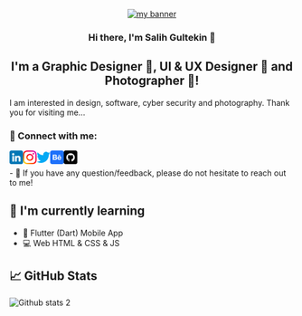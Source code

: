<p align="center">
  <a href="https://www.github.com/slhgltkn/" target="_blank" rel="noreferrer"><img src="[https://github.com/slhgltkn/slhgltkn/blob/main/giff.gif](https://github.com/slhgltkn/slhgltkn/blob/main/Banner.png)" alt="my banner"></a>
</p>

<h3 align="center">
Hi there, I'm Salih Gultekin 👋
</h3>

<h2 align="center">
I'm a Graphic Designer 🎨, UI & UX Designer 🎨 and Photographer 📸!
</h2> 

I am interested in design, software, cyber security and photography. Thank you for visiting me...

### 🤝 Connect with me:

<a href="https://www.linkedin.com/in/salih-gültekin-210151226/"><img align="left" src="https://github.com/slhgltkn/slhgltkn/blob/main/linkedin.png" alt="slhgltkn | LinkedIn" width="24px"/></a>
<a href="https://instagram.com/slh.gltkn"><img align="left" src="https://github.com/slhgltkn/slhgltkn/blob/main/instagram.png" alt="slhgltkn | Instagram" width="24px"/></a>
<a href="https://twitter.com/slhgltkn35"><img align="left" src="https://github.com/slhgltkn/slhgltkn/blob/main/twitter.png" alt="slhgltkn | Twitter" width="24px"/></a>
<a href="https://www.behance.net/salihgltekin"><img align="left" src="https://github.com/slhgltkn/slhgltkn/blob/main/behancee.png" alt="slhgltkn | Behance" width="24px"/></a>
<a href="https://github.com/slhgltkn/"><img align="left" src="https://github.com/slhgltkn/slhgltkn/blob/main/github.png" alt="slhgltkn | Github" width="24px"/></a>

</br>
<p></p>
- 💬 If you have any question/feedback, please do not hesitate to reach out to me!

## 🌱 I'm currently learning

- 📱 Flutter (Dart) Mobile App 
- 💻 Web HTML & CSS & JS 

## 📈 GitHub Stats 

![Github stats 2](https://github-readme-stats.vercel.app/api?username=slhgltkn&show_icons=true&theme=radical)
